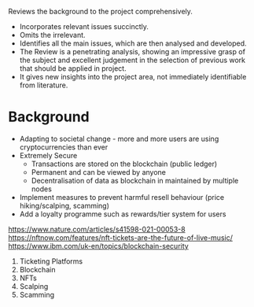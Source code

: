 Reviews the background to the project comprehensively.
- Incorporates relevant issues succinctly.
- Omits the irrelevant.
- Identifies all the main issues, which are then analysed and developed.
- The Review is a penetrating analysis, showing an impressive grasp of the subject and excellent judgement in the selection of previous work that should be applied in project.
- It gives new insights into the project area, not immediately identifiable from literature.

# Background
- Adapting to societal change - more and more users are using cryptocurrencies than ever
- Extremely Secure
	- Transactions are stored on the blockchain (public ledger)
	- Permanent and can be viewed by anyone
	- Decentralisation of data as blockchain in maintained by multiple nodes
- Implement measures to prevent harmful resell behaviour (price hiking/scalping, scamming)
- Add a loyalty programme such as rewards/tier system for users

https://www.nature.com/articles/s41598-021-00053-8
https://nftnow.com/features/nft-tickets-are-the-future-of-live-music/
https://www.ibm.com/uk-en/topics/blockchain-security

1. Ticketing Platforms
2. Blockchain
3. NFTs
4. Scalping
5. Scamming
